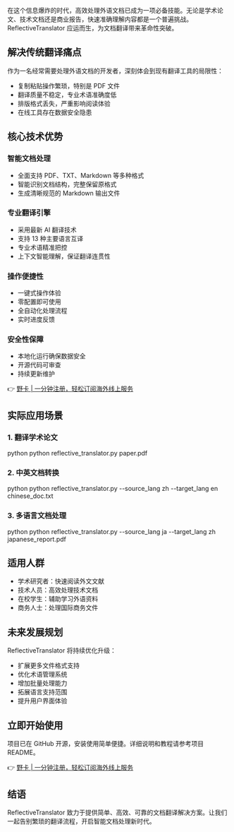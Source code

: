 在这个信息爆炸的时代，高效处理外语文档已成为一项必备技能。无论是学术论文、技术文档还是商业报告，快速准确理解内容都是一个普遍挑战。ReflectiveTranslator 应运而生，为文档翻译带来革命性突破。

## 解决传统翻译痛点

作为一名经常需要处理外语文档的开发者，深刻体会到现有翻译工具的局限性：

- 复制粘贴操作繁琐，特别是 PDF 文件
- 翻译质量不稳定，专业术语准确度低
- 排版格式丢失，严重影响阅读体验
- 在线工具存在数据安全隐患

## 核心技术优势

### 智能文档处理
- 全面支持 PDF、TXT、Markdown 等多种格式
- 智能识别文档结构，完整保留原格式
- 生成清晰规范的 Markdown 输出文件

### 专业翻译引擎
- 采用最新 AI 翻译技术
- 支持 13 种主要语言互译
- 专业术语精准把控
- 上下文智能理解，保证翻译连贯性

### 操作便捷性
- 一键式操作体验
- 零配置即可使用
- 全自动化处理流程
- 实时进度反馈

### 安全性保障
- 本地化运行确保数据安全
- 开源代码可审查
- 持续更新维护

👉 [野卡 | 一分钟注册，轻松订阅海外线上服务](https://bit.ly/bewildcard)

## 实际应用场景

### 1. 翻译学术论文
python
python reflective_translator.py paper.pdf


### 2. 中英文档转换
python
python reflective_translator.py --source_lang zh --target_lang en chinese_doc.txt


### 3. 多语言文档处理
python
python reflective_translator.py --source_lang ja --target_lang zh japanese_report.pdf


## 适用人群

- 学术研究者：快速阅读外文文献
- 技术人员：高效处理技术文档
- 在校学生：辅助学习外语资料
- 商务人士：处理国际商务文件

## 未来发展规划

ReflectiveTranslator 将持续优化升级：

- 扩展更多文件格式支持
- 优化术语管理系统
- 增加批量处理能力
- 拓展语言支持范围
- 提升用户界面体验

## 立即开始使用

项目已在 GitHub 开源，安装使用简单便捷。详细说明和教程请参考项目 README。

👉 [野卡 | 一分钟注册，轻松订阅海外线上服务](https://bit.ly/bewildcard)

## 结语

ReflectiveTranslator 致力于提供简单、高效、可靠的文档翻译解决方案。让我们一起告别繁琐的翻译流程，开启智能文档处理新时代。